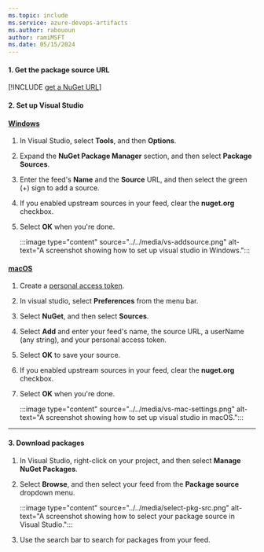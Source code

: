 ```yaml
---
ms.topic: include
ms.service: azure-devops-artifacts
ms.author: rabououn
author: ramiMSFT
ms.date: 05/15/2024
---
```


#### 1. Get the package source URL

[!INCLUDE [get a NuGet URL](nuget-consume-endpoint.md)]

#### 2. Set up Visual Studio

#### [Windows](#tab/windows/)

1. In Visual Studio, select **Tools**, and then **Options**.

1. Expand the **NuGet Package Manager** section, and then select **Package Sources**.

1. Enter the feed's **Name** and the **Source** URL, and then select the green (+) sign to add a source.

1. If you enabled upstream sources in your feed, clear the **nuget.org** checkbox.

1. Select **OK** when you're done.

    :::image type="content" source="../../media/vs-addsource.png" alt-text="A screenshot showing how to set up visual studio in Windows.":::

#### [macOS](#tab/macOS/)

1. Create a [personal access token](../../../organizations/accounts/use-personal-access-tokens-to-authenticate.md).

1. In visual studio, select **Preferences** from the menu bar.

1. Select **NuGet**, and then select **Sources**.

1. Select **Add** and enter your feed's name, the source URL, a userName (any string), and your personal access token.

1. Select **OK** to save your source.

1. If you enabled upstream sources in your feed, clear the **nuget.org** checkbox.

1. Select **OK** when you're done.

    :::image type="content" source="../../media/vs-mac-settings.png" alt-text="A screenshot showing how to set up visual studio in macOS.":::

---

#### 3. Download packages

1. In Visual Studio, right-click on your project, and then select **Manage NuGet Packages**.

1. Select **Browse**, and then select your feed from the **Package source** dropdown menu.
    
    :::image type="content" source="../../media/select-pkg-src.png" alt-text="A screenshot showing how to select your package source in Visual Studio.":::

1. Use the search bar to search for packages from your feed.
